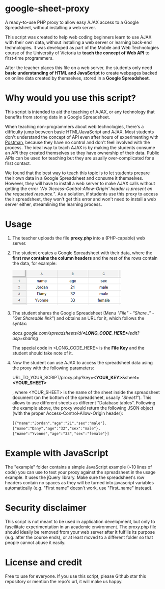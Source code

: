 # google-sheet-proxy
A ready-to-use PHP proxy to allow easy AJAX access to a Google Spreadsheet, without installing a web server.

This script was created to help web coding beginners learn to use AJAX with their own data, without installing a web server or learning back-end technologies. It was developed as part of the Mobile and Web Technologies course of the University of Victoria to **teach the concept of Web API** to first-time programmers.

After the teacher places this file on a web server, the students only need **basic understanding of HTML and JavaScript** to create webpages backed on online data created by themselves, stored in a **Google Spreadsheet**.

# Why would you use this script?

This script is intended to aid the teaching of AJAX, or any technology that benefits from storing data in a Google Spreadsheet.

When teaching non-programmers about web technologies, there's a difficulty jump between basic HTML/JavaScript and AJAX. Most students don't understand the concept of API even after hours of experimenting with [Postman](https://www.getpostman.com/), because they have no control and don't feel involved with the process. The ideal way to teach AJAX is by making the students consume an API they created themselves so they have ownership of their data. Public APIs can be used for teaching but they are usually over-complicated for a first contact.

We found that the best way to teach this topic is to let students prepare their own data in a Google Spreadsheet and consume it themselves. However, they will have to install a web server to make AJAX calls without getting the error *"No 'Access-Control-Allow-Origin' header is present on the requested resource."*. As a solution, if students use this proxy to access their spreadsheet, they won't get this error and won't need to install a web server either, streamlining the learning process.

# Usage

1. The teacher uploads the file **proxy.php** into a (PHP-capable) web server.
2. The student creates a Google Spreadsheet with their data, where the **first row contains the column headers** and the rest of the rows contain the data, for example:

   ![Example of google spreadsheet data with 4 rows and 3 columns](readme/r1.png)

3. The student shares the Google Spreadsheet (Menu *"File" - "Share.." - "Get Shareable link"*) and obtains an URL for it, which follows the syntax:

   _docs.google.com/spreadsheets/d/**<LONG_CODE_HERE>**/edit?usp=sharing_

   The special code in <LONG_CODE_HERE> is the **File Key** and the student should take note of it.
4. Now the student can use AJAX to access the spreadsheet data using the proxy with the following parameters:

   URL_TO_YOUR_SCRIPT/proxy.php?key=**<YOUR_KEY>**&sheet=**<YOUR_SHEET>**

   , where <YOUR_SHEET> is the name of the sheet inside the spreadsheet document (on the bottom of the spreadsheet, usually _"Sheet1"_). This allows to use different sheets as different "Database tables". Following the example above, the proxy would return the following JSON object (with the proper Access-Control-Allow-Origin header):

   ```[{"name":"Jordan","age":"21","sex":"male"},{"name":"Dany","age":"32","sex":"male"},{"name":"Yvonne","age":"33","sex":"female"}]```

# Example with JavaScript

The "example" folder contains a simple JavaScript example (~10 lines of code) you can use to test your proxy against the spreadsheet in the usage example. It uses the jQuery library. Make sure the spreadsheet's row headers contain no spaces as they will be turned into javascript variables automatically (e.g. "First name" doesn't work, use "First_name" instead).

# Security disclaimer

This script is not meant to be used in application development, but only to fascilitate experimentation in an academic environment. The proxy.php file should ideally be removed from your web server after it fulfills its purpose (e.g. after the course ends), or at least moved to a different folder so that people cannot abuse it easily.

# License and credit

Free to use for everyone. If you use this script, please Github star this repository or mention the repo's url, it will make us happy.